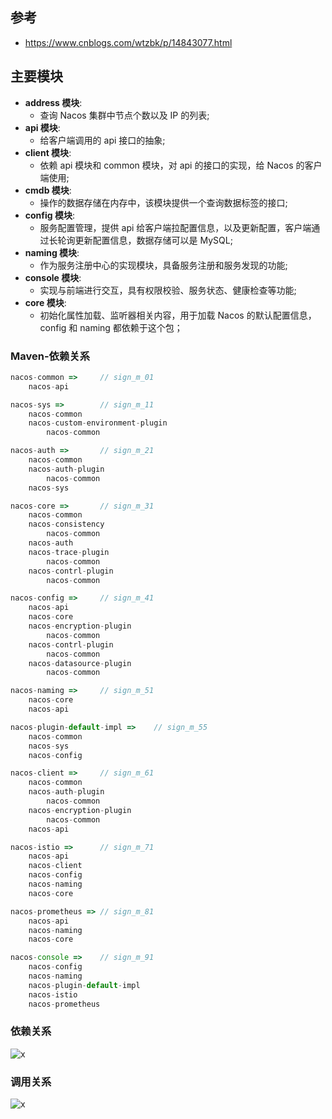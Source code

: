 ## 参考
- https://www.cnblogs.com/wtzbk/p/14843077.html


## 主要模块
- **address 模块**: 
  - 查询 Nacos 集群中节点个数以及 IP 的列表;
- **api 模块**: 
  - 给客户端调用的 api 接口的抽象;
- **client 模块**: 
  - 依赖 api 模块和 common 模块，对 api 的接口的实现，给 Nacos 的客户端使用;
- **cmdb 模块**: 
  - 操作的数据存储在内存中，该模块提供一个查询数据标签的接口;
- **config 模块**: 
  - 服务配置管理，提供 api 给客户端拉配置信息，以及更新配置，客户端通过长轮询更新配置信息，数据存储可以是 MySQL;
- **naming 模块**: 
  - 作为服务注册中心的实现模块，具备服务注册和服务发现的功能;
- **console 模块**: 
  - 实现与前端进行交互，具有权限校验、服务状态、健康检查等功能;
- **core 模块**: 
  - 初始化属性加载、监听器相关内容，用于加载 Nacos 的默认配置信息，config 和 naming 都依赖于这个包；

### Maven-依赖关系
```js
nacos-common =>     // sign_m_01
    nacos-api

nacos-sys =>        // sign_m_11
    nacos-common
    nacos-custom-environment-plugin
        nacos-common

nacos-auth =>       // sign_m_21
    nacos-common
    nacos-auth-plugin
        nacos-common
    nacos-sys

nacos-core =>       // sign_m_31
    nacos-common
    nacos-consistency
        nacos-common
    nacos-auth
    nacos-trace-plugin
        nacos-common
    nacos-contrl-plugin
        nacos-common

nacos-config =>     // sign_m_41
    nacos-api
    nacos-core
    nacos-encryption-plugin
        nacos-common
    nacos-contrl-plugin
        nacos-common
    nacos-datasource-plugin
        nacos-common

nacos-naming =>     // sign_m_51
    nacos-core
    nacos-api

nacos-plugin-default-impl =>    // sign_m_55
    nacos-common
    nacos-sys
    nacos-config

nacos-client =>     // sign_m_61
    nacos-common   
    nacos-auth-plugin
        nacos-common
    nacos-encryption-plugin
        nacos-common
    nacos-api

nacos-istio =>      // sign_m_71
    nacos-api
    nacos-client
    nacos-config
    nacos-naming
    nacos-core   

nacos-prometheus => // sign_m_81
    nacos-api
    nacos-naming
    nacos-core  

nacos-console =>    // sign_m_91
    nacos-config
    nacos-naming
    nacos-plugin-default-impl
    nacos-istio
    nacos-prometheus
```

### 依赖关系
![x](https://cdn.nlark.com/yuque/0/2021/png/452225/1622281980050-58fd9e6e-d18b-4da5-a0da-9748c7ee0027.png)

### 调用关系
![x](https://cdn.nlark.com/yuque/0/2021/png/452225/1622282527678-49c6f79d-200b-4a28-a7ac-6824501849d4.png)
